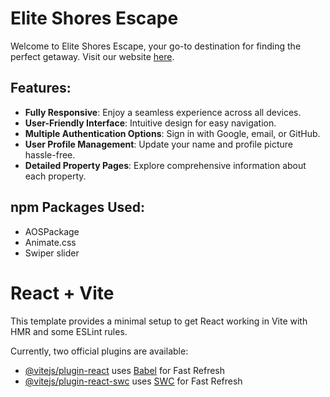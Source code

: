 # Elite Shores Escape

Welcome to Elite Shores Escape, your go-to destination for finding the perfect getaway. Visit our website [here](https://elite-shores-escapes.web.app/).

## Features:

- **Fully Responsive**: Enjoy a seamless experience across all devices.
- **User-Friendly Interface**: Intuitive design for easy navigation.
- **Multiple Authentication Options**: Sign in with Google, email, or GitHub.
- **User Profile Management**: Update your name and profile picture hassle-free.
- **Detailed Property Pages**: Explore comprehensive information about each property.

## npm Packages Used:

- AOSPackage
- Animate.css
- Swiper slider






































# React + Vite

This template provides a minimal setup to get React working in Vite with HMR and some ESLint rules.

Currently, two official plugins are available:

- [@vitejs/plugin-react](https://github.com/vitejs/vite-plugin-react/blob/main/packages/plugin-react/README.md) uses [Babel](https://babeljs.io/) for Fast Refresh
- [@vitejs/plugin-react-swc](https://github.com/vitejs/vite-plugin-react-swc) uses [SWC](https://swc.rs/) for Fast Refresh
